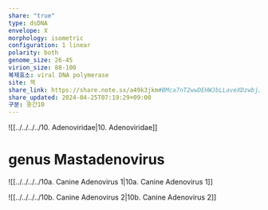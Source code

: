 ```yaml
---
share: "true"
type: dsDNA
envelope: X
morphology: isometric
configuration: 1 linear
polarity: both
genome_size: 26-45
virion_size: 80-100
복제효소: viral DNA polymerase
site: 핵
share_link: https://share.note.sx/a49k3jkm#BMca7nT2wwDEHWJbLLaveXDzwbjJyiqvIoQPZkWdg8M
share_updated: 2024-04-25T07:19:29+09:00
구분: 중간10
---
```


![[../../../../10. Adenoviridae|10. Adenoviridae]]

# genus Mastadenovirus

![[../../../../10a. Canine Adenovirus 1|10a. Canine Adenovirus 1]]

![[../../../../10b. Canine Adenovirus 2|10b. Canine Adenovirus 2]]
